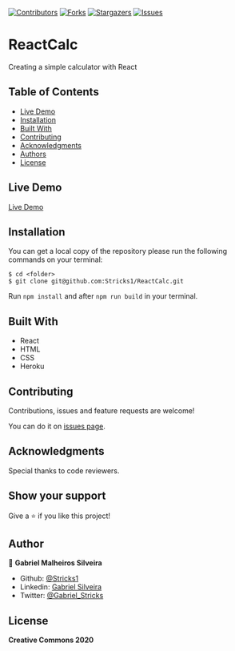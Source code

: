 [![Contributors][contributors-shield]][contributors-url]
[![Forks][forks-shield]][forks-url]
[![Stargazers][stars-shield]][stars-url]
[![Issues][issues-shield]][issues-url]

# ReactCalc

Creating a simple calculator with React


## Table of Contents

* [Live Demo](#demo)
* [Installation](#installation)
* [Built With](#built-with)
* [Contributing](#contributing)
* [Acknowledgments](#acknowledgments)
* [Authors](#author)
* [License](#license)


## Live Demo

[Live Demo](https://reactcalc1.herokuapp.com/)

## Installation

You can get a local copy of the repository please run the following commands on your terminal:
```
$ cd <folder>
$ git clone git@github.com:Stricks1/ReactCalc.git
```

Run `npm install` and after `npm run build` in your terminal.

## Built With
- React
- HTML
- CSS
- Heroku

## Contributing

Contributions, issues and feature requests are welcome!

You can do it on [issues page](issues/).

## Acknowledgments

Special thanks to code reviewers.

## Show your support

Give a ⭐️ if you like this project!

## Author

👤 **Gabriel Malheiros Silveira**

- Github: [@Stricks1](https://github.com/Stricks1)
- Linkedin: [Gabriel Silveira](https://linkedin.com/in/gabriel-malheiros-silveira/)
- Twitter: [@Gabriel_Stricks](https://twitter.com/Gabriel_Stricks)

## License

<strong>Creative Commons 2020</strong>

<!-- MARKDOWN LINKS & IMAGES -->

[contributors-shield]: https://img.shields.io/github/contributors/stricks1/ReactCalc.svg?style=flat-square
[contributors-url]: https://github.com/stricks1/ReactCalc/graphs/contributors
[forks-shield]: https://img.shields.io/github/forks/stricks1/ReactCalc.svg?style=flat-square
[forks-url]: https://github.com/stricks1/ReactCalc/network/members
[stars-shield]: https://img.shields.io/github/stars/stricks1/ReactCalc.svg?style=flat-square
[stars-url]: https://github.com/stricks1/ReactCalc/stargazers
[issues-shield]: https://img.shields.io/github/issues/stricks1/ReactCalc.svg?style=flat-square
[issues-url]: https://github.com/stricks1/ReactCalc/issues
